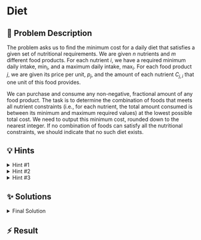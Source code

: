 # Diet

## 📝 Problem Description

The problem asks us to find the minimum cost for a daily diet that satisfies a given set of nutritional requirements. We are given $n$ nutrients and $m$ different food products. For each nutrient $i$, we have a required minimum daily intake, $\text{min}_i$, and a maximum daily intake, $\text{max}_i$. For each food product $j$, we are given its price per unit, $p_j$, and the amount of each nutrient $C_{j,i}$ that one unit of this food provides.

We can purchase and consume any non-negative, fractional amount of any food product. The task is to determine the combination of foods that meets all nutrient constraints (i.e., for each nutrient, the total amount consumed is between its minimum and maximum required values) at the lowest possible total cost. We need to output this minimum cost, rounded down to the nearest integer. If no combination of foods can satisfy all the nutritional constraints, we should indicate that no such diet exists.

## 💡 Hints

<details>
<summary>Hint #1</summary>
The core of the problem is to minimize a total cost, which is a sum of quantities multiplied by prices. This minimization is subject to several conditions, each of which limits the total amount of a nutrient to a specific range. What mathematical framework is designed for optimizing a linear objective function under linear inequality constraints?
</details>
<details>
<summary>Hint #2</summary>
The problem can be modeled as a **Linear Program (LP)**. The variables of the LP would represent the quantities of each food to be purchased. The objective function would be the total cost, and the constraints would ensure that the nutrient intake levels are within the specified bounds.
</details>
<details>
<summary>Hint #3</summary>
Let $x_j \ge 0$ be the amount of food product $j$ to purchase. The goal is to minimize the objective function $\sum_{j=0}^{m-1} p_j \cdot x_j$. For each nutrient $i$, the total intake is $\sum_{j=0}^{m-1} C_{j,i} \cdot x_j$. This gives us two constraints for each nutrient: $\sum_{j=0}^{m-1} C_{j,i} \cdot x_j \ge \text{min}_i$ and $\sum_{j=0}^{m-1} C_{j,i} \cdot x_j \le \text{max}_i$. These inequalities, along with the non-negativity constraints $x_j \ge 0$, define the full LP. You can use a library like CGAL to solve this.
</details>

## ✨ Solutions

<details>
<summary>Final Solution</summary>
This problem is a classic example of an optimization problem that can be solved using **Linear Programming (LP)**. Our goal is to minimize a linear function (the total cost of the diet) subject to a set of linear inequality constraints (the nutritional requirements).

### LP Formulation

Let's define the components of our linear program.

#### 1. Variables
The quantities we need to determine are the amounts of each food product to purchase. Let's define a variable $x_j$ for each food product $j=0, \dots, m-1$, representing the amount of that food in the diet. Since we cannot consume a negative amount of food, we have the implicit constraint $x_j \ge 0$.

#### 2. Objective Function
We want to minimize the total cost of the diet. The cost is calculated by summing the price of each food multiplied by the amount consumed.
$$ \text{Minimize: } \quad \text{Cost} = \sum_{j=0}^{m-1} p_j \cdot x_j $$
Here, $p_j$ is the price of one unit of food product $j$.

#### 3. Constraints
The diet must satisfy the requirements for each of the $n$ nutrients. For any given nutrient $i$ (where $i=0, \dots, n-1$), its total amount in the diet must be between $\text{min}_i$ and $\text{max}_i$.

The total amount of nutrient $i$ consumed is the sum of contributions from all food products. One unit of food $j$ provides $C_{j,i}$ of nutrient $i$, so $x_j$ units provide $x_j \cdot C_{j,i}$. Summing over all foods gives the total:
$$ \text{Total Nutrient}_i = \sum_{j=0}^{m-1} x_j \cdot C_{j,i} $$
This leads to a pair of inequalities for each nutrient $i$:
$$ \text{min}_i \le \sum_{j=0}^{m-1} x_j \cdot C_{j,i} \le \text{max}_i $$

### Implementation with CGAL

Most LP solvers, including the one in the CGAL library, require constraints to be in the standard form $A \cdot x \le b$. We need to convert our constraints to match this format.

The double-sided inequality for each nutrient can be split into two separate inequalities:
1.  $\sum_{j=0}^{m-1} x_j \cdot C_{j,i} \le \text{max}_i$
2.  $\sum_{j=0}^{m-1} x_j \cdot C_{j,i} \ge \text{min}_i$

The first inequality is already in the required form. The second one can be converted by multiplying both sides by -1, which reverses the inequality sign:
$$ -\sum_{j=0}^{m-1} x_j \cdot C_{j,i} \le -\text{min}_i $$
This gives us a total of $2n$ linear constraints. The non-negativity constraint ($x_j \ge 0$) is handled directly by CGAL by specifying that all variables have a lower bound of 0.

In the code, we set up a `Program` object.
- The variables $x_0, \dots, x_{m-1}$ correspond to the indices `0, ..., m-1`.
- For each nutrient $i=0, \dots, n-1$, we add two constraint rows:
    - Constraint row `i`: Represents $-\sum x_j \cdot C_{j,i} \le -\text{min}_i$.
    - Constraint row `n+i`: Represents $\sum x_j \cdot C_{j,i} \le \text{max}_i$.
- The coefficients of the objective function, $p_j$, are set using `lp.set_c()`.

After setting up the program, we call `CGAL::solve_linear_program`. If the solution is `infeasible`, no diet satisfies the constraints. Otherwise, we retrieve the optimal objective value, which is the minimum cost, and print it rounded down.

```cpp
#include <iostream>
#include <vector>
#include <cmath>

#include <CGAL/QP_models.h>
#include <CGAL/QP_functions.h>
#include <CGAL/Gmpz.h>

// Type definitions for the linear program
typedef int IT; // Input type
typedef CGAL::Gmpz ET; // Exact type for solver

// Program and solution types
typedef CGAL::Quadratic_program<IT> Program;
typedef CGAL::Quadratic_program_solution<ET> Solution;

void testcase() {
    int n, m;
    std::cin >> n >> m;
    if (n == 0 && m == 0) exit(0);

    // Read nutrient constraints
    std::vector<IT> min_nutrient(n), max_nutrient(n);
    for (int i = 0; i < n; ++i) {
        std::cin >> min_nutrient[i] >> max_nutrient[i];
    }

    // Read food data
    std::vector<IT> prices(m);
    std::vector<std::vector<IT>> food_nutrients(m, std::vector<IT>(n));
    for (int i = 0; i < m; ++i) {
        std::cin >> prices[i];
        for (int j = 0; j < n; ++j) {
            std::cin >> food_nutrients[i][j];
        }
    }

    // Create a linear program:
    // Variables x_j >= 0 (true, 0)
    // Constraints are of the form A*x <= b (CGAL::SMALLER)
    Program lp(CGAL::SMALLER, true, 0, false, 0);

    // Set constraints
    for (int i = 0; i < n; ++i) { // For each nutrient i
        // Constraint for min_nutrient: sum(x_j * C_ji) >= min_i
        // -> -sum(x_j * C_ji) <= -min_i
        for (int j = 0; j < m; ++j) { // For each food j
            lp.set_a(j, i, -food_nutrients[j][i]);
        }
        lp.set_b(i, -min_nutrient[i]);

        // Constraint for max_nutrient: sum(x_j * C_ji) <= max_i
        for (int j = 0; j < m; ++j) {
            lp.set_a(j, n + i, food_nutrients[j][i]);
        }
        lp.set_b(n + i, max_nutrient[i]);
    }

    // Set objective function: minimize sum(price_j * x_j)
    for (int j = 0; j < m; ++j) {
        lp.set_c(j, prices[j]);
    }

    // Solve the linear program
    Solution s = CGAL::solve_linear_program(lp, ET());
    
    if (s.is_infeasible()) {
        std::cout << "No such diet." << std::endl;
    } else {
        std::cout << (long)std::floor(CGAL::to_double(s.objective_value())) << std::endl;
    }
}

int main() {
    std::ios_base::sync_with_stdio(false);
    while (true) {
        testcase();
    }
    return 0;
}
```
</details>

## ⚡ Result

```plaintext

```